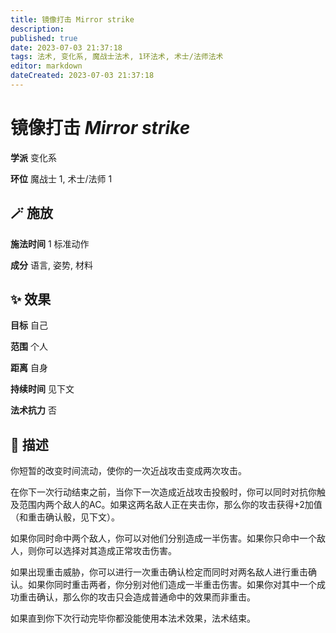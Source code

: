 ```yaml
---
title: 镜像打击 Mirror strike
description: 
published: true
date: 2023-07-03 21:37:18
tags: 法术, 变化系, 魔战士法术, 1环法术, 术士/法师法术
editor: markdown
dateCreated: 2023-07-03 21:37:18
---
```


# **镜像打击** *Mirror strike*

**学派** 变化系 

**环位** 魔战士 1, 术士/法师 1

## 🪄 施放

**施法时间** 1 标准动作

**成分** 语言, 姿势, 材料

## ✨ 效果 

**目标** 自己 

**范围** 个人

**距离** 自身  

**持续时间** 见下文 

**法术抗力** 否

## 📖 描述

你短暂的改变时间流动，使你的一次近战攻击变成两次攻击。

在你下一次行动结束之前，当你下一次造成近战攻击投骰时，你可以同时对抗你触及范围内两个敌人的AC。如果这两名敌人正在夹击你，那么你的攻击获得+2加值 （和重击确认骰，见下文）。

如果你同时命中两个敌人，你可以对他们分别造成一半伤害。如果你只命中一个敌人，则你可以选择对其造成正常攻击伤害。

如果出现重击威胁，你可以进行一次重击确认检定而同时对两名敌人进行重击确认。如果你同时重击两者，你分别对他们造成一半重击伤害。如果你对其中一个成功重击确认，那么你的攻击只会造成普通命中的效果而非重击。

如果直到你下次行动完毕你都没能使用本法术效果，法术结束。
    